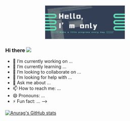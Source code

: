 <p align="center"><a  target="_Blank"><img width="50%"  src="https://github.com/OnlyOnlyOne/Image/blob/main/img/title1.png" /></a></p>

### Hi there <img src="https://codingnbb.com/images/wavehand.gif" width="25px"> 

- 🔭 I’m currently working on ...
- 🌱 I’m currently learning ...
- 👯 I’m looking to collaborate on ...
- 🤔 I’m looking for help with ...
- 💬 Ask me about ...
- 📫 How to reach me: ...
- 😄 Pronouns: ...
- ⚡ Fun fact: ...
-->

[![Anurag's GitHub stats](https://github-readme-stats.vercel.app/api?username=OnlyOnlyOne)](https://github.com/anuraghazra/github-readme-stats)
